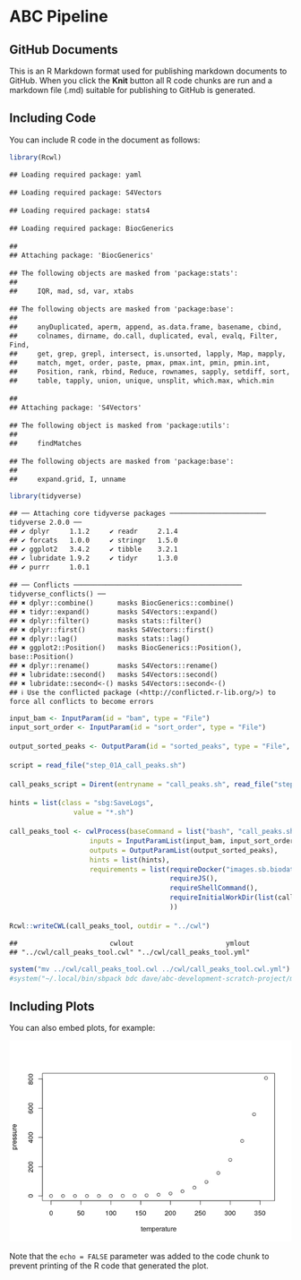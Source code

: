 ABC Pipeline
================

## GitHub Documents

This is an R Markdown format used for publishing markdown documents to
GitHub. When you click the **Knit** button all R code chunks are run and
a markdown file (.md) suitable for publishing to GitHub is generated.

## Including Code

You can include R code in the document as follows:

``` r
library(Rcwl)
```

    ## Loading required package: yaml

    ## Loading required package: S4Vectors

    ## Loading required package: stats4

    ## Loading required package: BiocGenerics

    ## 
    ## Attaching package: 'BiocGenerics'

    ## The following objects are masked from 'package:stats':
    ## 
    ##     IQR, mad, sd, var, xtabs

    ## The following objects are masked from 'package:base':
    ## 
    ##     anyDuplicated, aperm, append, as.data.frame, basename, cbind,
    ##     colnames, dirname, do.call, duplicated, eval, evalq, Filter, Find,
    ##     get, grep, grepl, intersect, is.unsorted, lapply, Map, mapply,
    ##     match, mget, order, paste, pmax, pmax.int, pmin, pmin.int,
    ##     Position, rank, rbind, Reduce, rownames, sapply, setdiff, sort,
    ##     table, tapply, union, unique, unsplit, which.max, which.min

    ## 
    ## Attaching package: 'S4Vectors'

    ## The following object is masked from 'package:utils':
    ## 
    ##     findMatches

    ## The following objects are masked from 'package:base':
    ## 
    ##     expand.grid, I, unname

``` r
library(tidyverse)
```

    ## ── Attaching core tidyverse packages ──────────────────────── tidyverse 2.0.0 ──
    ## ✔ dplyr     1.1.2     ✔ readr     2.1.4
    ## ✔ forcats   1.0.0     ✔ stringr   1.5.0
    ## ✔ ggplot2   3.4.2     ✔ tibble    3.2.1
    ## ✔ lubridate 1.9.2     ✔ tidyr     1.3.0
    ## ✔ purrr     1.0.1

    ## ── Conflicts ────────────────────────────────────────── tidyverse_conflicts() ──
    ## ✖ dplyr::combine()      masks BiocGenerics::combine()
    ## ✖ tidyr::expand()       masks S4Vectors::expand()
    ## ✖ dplyr::filter()       masks stats::filter()
    ## ✖ dplyr::first()        masks S4Vectors::first()
    ## ✖ dplyr::lag()          masks stats::lag()
    ## ✖ ggplot2::Position()   masks BiocGenerics::Position(), base::Position()
    ## ✖ dplyr::rename()       masks S4Vectors::rename()
    ## ✖ lubridate::second()   masks S4Vectors::second()
    ## ✖ lubridate::second<-() masks S4Vectors::second<-()
    ## ℹ Use the conflicted package (<http://conflicted.r-lib.org/>) to force all conflicts to become errors

``` r
input_bam <- InputParam(id = "bam", type = "File")
input_sort_order <- InputParam(id = "sort_order", type = "File")

output_sorted_peaks <- OutputParam(id = "sorted_peaks", type = "File", glob = '*narrowPeak.sorted')

script = read_file("step_01A_call_peaks.sh")

call_peaks_script = Dirent(entryname = "call_peaks.sh", read_file("step_01A_call_peaks.sh"), writable = FALSE)

hints = list(class = "sbg:SaveLogs", 
                value = "*.sh")

call_peaks_tool <- cwlProcess(baseCommand = list("bash", "call_peaks.sh"),
                    inputs = InputParamList(input_bam, input_sort_order),
                    outputs = OutputParamList(output_sorted_peaks),
                    hints = list(hints),
                    requirements = list(requireDocker("images.sb.biodatacatalyst.nhlbi.nih.gov/andrewblair/cardiac-compendium:2023042401"), 
                                        requireJS(),
                                        requireShellCommand(),
                                        requireInitialWorkDir(list(call_peaks_script))
                                        ))

Rcwl::writeCWL(call_peaks_tool, outdir = "../cwl")
```

    ##                       cwlout                       ymlout 
    ## "../cwl/call_peaks_tool.cwl" "../cwl/call_peaks_tool.yml"

``` r
system("mv ../cwl/call_peaks_tool.cwl ../cwl/call_peaks_tool.cwl.yml")
#system("~/.local/bin/sbpack bdc dave/abc-development-scratch-project/macs2-call-peaks ../cwl/call_peaks_tool.cwl.yml")
```

## Including Plots

You can also embed plots, for example:

![](abc_pipeline_files/figure-gfm/pressure-1.png)<!-- -->

Note that the `echo = FALSE` parameter was added to the code chunk to
prevent printing of the R code that generated the plot.
